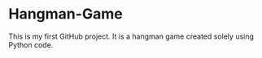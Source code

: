 # Hangman-Game
This is my first GitHub project. It is a hangman game created solely using Python code.
